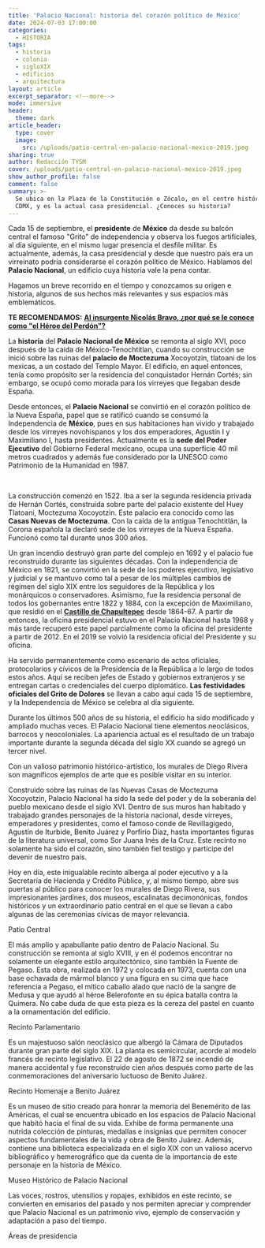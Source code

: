 ```yaml
---
title: 'Palacio Nacional: historia del corazón político de México'
date: 2024-07-03 17:00:00
categories:
  - HISTORIA
tags:
  - historia
  - colonia
  - sigloXIX
  - edificios
  - arquitectura
layout: article
excerpt_separator: <!--more-->
mode: immersive
header:
  theme: dark
article_header:
  type: cover
  image:
    src: /uploads/patio-central-en-palacio-nacional-mexico-2019.jpeg
sharing: true
author: Redacción TYSM
cover: /uploads/patio-central-en-palacio-nacional-mexico-2019.jpeg
show_author_profile: false
comment: false
summary: >-
  Se ubica en la Plaza de la Constitución o Zócalo, en el centro histórico de la
  CDMX, y es la actual casa presidencial. ¿Conoces su historia?
---
```

Cada 15 de septiembre,  el **presidente** de **México** da desde su balcón central el famoso "Grito" de independencia y observa los fuegos artificiales, al día siguiente, en el mismo lugar presencia el desfile militar. Es actualmente, además, la casa presidencial y desde que nuestro país era un virreinato podría considerarse el corazón político de México. Hablamos del **Palacio Nacional**, un edificio cuya historia vale la pena contar.

Hagamos un breve recorrido en el tiempo y conozcamos su origen e historia, algunos de sus hechos más relevantes y sus espacios más emblemáticos.

**TE RECOMENDAMOS:** [**Al insurgente Nicolás Bravo, ¿por qué se le conoce como "el Héroe del Perdón"?**](https://blog.tonoysumariachi.com/historia/2024/06/11/al-insurgente-nicol%C3%A1s-bravo-por-qu%C3%A9-se-le-conoce-como-el-h%C3%A9roe-del-perd%C3%B3n.html)

La **historia** del **Palacio Nacional de México** se remonta al siglo XVI, poco después de la caída de México-Tenochtitlan, cuando su construcción se inició sobre las ruinas del **palacio de Moctezuma** Xocoyotzin, tlatoani de los mexicas, a un costado del Templo Mayor. El edificio, en aquel entonces, tenía como propósito ser la residencia del conquistador Hernán Cortés; sin embargo, se ocupó como morada para los virreyes que llegaban desde España.

Desde entonces, el **Palacio Nacional** se convirtió en el corazón político de la Nueva España, papel que se ratificó cuando se consumó la Independencia de **México**, pues en sus habitaciones han vivido y trabajado desde los virreyes novohispanos y los dos emperadores, Agustín I y Maximiliano I, hasta presidentes. Actualmente es la **sede del Poder Ejecutivo** del Gobierno Federal mexicano, ocupa una superficie 40 mil metros cuadrados y además fue considerado por la UNESCO como Patrimonio de la Humanidad en 1987.

&nbsp;

La construcción comenzó en 1522. Iba a ser la segunda residencia privada de Hernán Cortés, construida sobre parte del palacio existente del Huey Tlatoani, Moctezuma Xocoyotzin. Este palacio era conocido como las **Casas Nuevas de Moctezuma**. Con la caída de la antigua Tenochtitlán, la Corona española la declaró sede de los virreyes de la Nueva España. Funcionó como tal durante unos 300 años.

Un gran incendio destruyó gran parte del complejo en 1692 y el palacio fue reconstruido durante las siguientes décadas. Con la independencia de México en 1821, se convirtió en la sede de los poderes ejecutivo, legislativo y judicial y se mantuvo como tal a pesar de los múltiples cambios de régimen del siglo XIX entre los seguidores de la República y los monárquicos o conservadores. Asimismo, fue la residencia personal de todos los gobernantes entre 1822 y 1884, con la excepción de Maximiliano, que residió en el [**Castillo de Chapultepec**](https://mexicocity.cdmx.gob.mx/venues/chapultepec-castle/) desde 1864-67. A partir de entonces, la oficina presidencial estuvo en el Palacio Nacional hasta 1968 y más tarde recuperó este papel parcialmente como la oficina del presidente a partir de 2012. En el 2019 se volvió la residencia oficial del Presidente y su oficina.

Ha servido permanentemente como escenario de actos oficiales, protocolarios y cívicos de la Presidencia de la República a lo largo de todos estos años. Aquí se reciben jefes de Estado y gobiernos extranjeros y se entregan cartas o credenciales del cuerpo diplomático. **Las festividades oficiales del Grito de Dolores** se llevan a cabo aquí cada 15 de septiembre, y la Independencia de México se celebra al día siguiente.

Durante los últimos 500 años de su historia, el edificio ha sido modificado y ampliado muchas veces. El Palacio Nacional tiene elementos neoclásicos, barrocos y neocoloniales. La apariencia actual es el resultado de un trabajo importante durante la segunda década del siglo XX cuando se agregó un tercer nivel.

Con un valioso patrimonio histórico-artístico, los murales de Diego Rivera son magníficos ejemplos de arte que es posible visitar en su interior.

Construido sobre las ruinas de las Nuevas Casas de Moctezuma Xocoyotzin, Palacio Nacional ha sido la sede del poder y de la soberanía del pueblo mexicano desde el siglo XVI. Dentro de sus muros han habitado y trabajado grandes personajes de la historia nacional, desde virreyes, emperadores y presidentes, como el famoso conde de Revillagigedo, Agustín de Iturbide, Benito Juárez y Porfirio Díaz, hasta importantes figuras de la literatura universal, como Sor Juana Inés de la Cruz. Este recinto no solamente ha sido el corazón, sino también fiel testigo y partícipe del devenir de nuestro país.

Hoy en día, este inigualable recinto alberga al poder ejecutivo y a la Secretaría de Hacienda y Crédito Público, y, al mismo tiempo, abre sus puertas al público para conocer los murales de Diego Rivera, sus impresionantes jardines, dos museos, escalinatas decimonónicas, fondos históricos y un extraordinario patio central en el que se llevan a cabo algunas de las ceremonias cívicas de mayor relevancia.

Patio Central

El más amplio y apabullante patio dentro de Palacio Nacional. Su construcción se remonta al siglo XVIII, y en él podemos encontrar no solamente un elegante estilo arquitectónico, sino también la Fuente de Pegaso. Esta obra, realizada en 1972 y colocada en 1973, cuenta con una base ochavada de mármol blanco y una figura en su cima que hace referencia a Pegaso, el mítico caballo alado que nació de la sangre de Medusa y que ayudó al héroe Belerofonte en su épica batalla contra la Quimera. No cabe duda de que esta pieza es la cereza del pastel en cuanto a la ornamentación del edificio.

Recinto Parlamentario

Es un majestuoso salón neoclásico que albergó la Cámara de Diputados durante gran parte del siglo XIX. La planta es semicircular, acorde al modelo francés de recinto legislativo. El 22 de agosto de 1872 se incendió de manera accidental y fue reconstruido cien años después como parte de las conmemoraciones del aniversario luctuoso de Benito Juárez.

Recinto Homenaje a Benito Juárez

Es un museo de sitio creado para honrar la memoria del Benemérito de las Américas, el cual se encuentra ubicado en los espacios de Palacio Nacional que habitó hacia el final de su vida. Exhibe de forma permanente una nutrida colección de pinturas, medallas e insignias que permiten conocer aspectos fundamentales de la vida y obra de Benito Juárez. Además, contiene una biblioteca especializada en el siglo XIX con un valioso acervo bibliográfico y hemerográfico que da cuenta de la importancia de este personaje en la historia de México.

Museo Histórico de Palacio Nacional

Las voces, rostros, utensilios y ropajes, exhibidos en este recinto, se convierten en emisarios del pasado y nos permiten apreciar y comprender que Palacio Nacional es un patrimonio vivo, ejemplo de conservación y adaptación a paso del tiempo.

Áreas de presidencia

&nbsp;
